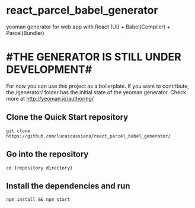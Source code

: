 # react_parcel_babel_generator
yeoman generator for web app with React (UI) + Babel(Compiler) + Parcel(Bundler)

# #THE GENERATOR IS STILL UNDER DEVELOPMENT#
For now you can use this project as a boilerplate. If you want to contribute, the /generator/ folder has the initial state of the yeoman generator. Check more at http://yeoman.io/authoring/

## Clone the Quick Start repository
```
git clone https://github.com/lucascassiano/react_parcel_babel_generator/
```

## Go into the repository
```
cd {repository directory}
```

## Install the dependencies and run
```
npm install && npm start
```
